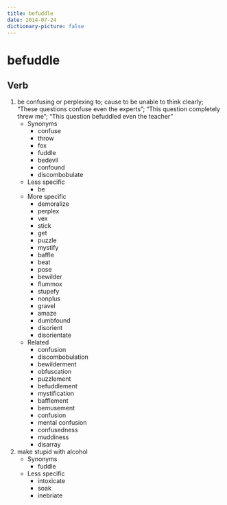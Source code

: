 ```yaml
---
title: befuddle
date: 2014-07-24
dictionary-picture: false
---
```


# befuddle


## Verb

1. be confusing or perplexing to; cause to be unable to think clearly; “These questions confuse even the experts”; “This question completely threw me”; “This question befuddled even the teacher”
	- Synonyms
		- confuse
		- throw
		- fox
		- fuddle
		- bedevil
		- confound
		- discombobulate
	- Less specific
		- be
	- More specific
		- demoralize
		- perplex
		- vex
		- stick
		- get
		- puzzle
		- mystify
		- baffle
		- beat
		- pose
		- bewilder
		- flummox
		- stupefy
		- nonplus
		- gravel
		- amaze
		- dumbfound
		- disorient
		- disorientate
	- Related
		- confusion
		- discombobulation
		- bewilderment
		- obfuscation
		- puzzlement
		- befuddlement
		- mystification
		- bafflement
		- bemusement
		- confusion
		- mental confusion
		- confusedness
		- muddiness
		- disarray
2. make stupid with alcohol
	- Synonyms
		- fuddle
	- Less specific
		- intoxicate
		- soak
		- inebriate
